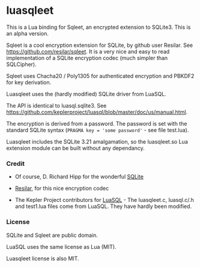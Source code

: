 # luasqleet

This is a Lua binding for Sqleet, an encrypted extension to SQLite3.  This is an alpha version.

Sqleet is a cool encryption extension for SQLite, by github user Resilar. See https://github.com/resilar/sqleet.  It is a very nice and easy to read implementation of a SQLite encryption codec (much simpler than SQLCipher).  

Sqleet uses Chacha20 / Poly1305 for authenticated encryption and 
PBKDF2 for key derivation.

Luasqleet uses the (hardly modified) SQLite driver from LuaSQL.

The API is identical to luasql.sqlite3. See https://github.com/keplerproject/luasql/blob/master/doc/us/manual.html.

The encryption is derived from a password. The password is set with the standard SQLite syntax (`PRAGMA key = 'some password'` - see file test.lua).

Luasqleet includes the SQLite 3.21 amalgamation, so the luasqleet.so Lua extension module can be built without any dependancy.

### Credit

- Of course, D. Richard Hipp for the wonderful [SQLite](https://www.sqlite.org/)

- [Resilar](https://github.com/resilar/sqleet), for this nice encryption codec 

- The Kepler Project contributors for [LuaSQL](https://github.com/keplerproject/luasql) - The luasqleet.c, luasql.c/.h and test1.lua files come from LuaSQL. They have hardly been modified.


### License

SQLite and Sqleet are public domain.

LuaSQL uses the same license as Lua (MIT).

Luasqleet license is also MIT.








